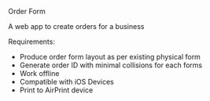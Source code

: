 Order Form

A web app to create orders for a business

Requirements:

* Produce order form layout as per existing physical form
* Generate order ID with minimal collisions for each forms
* Work offline
* Compatible with iOS Devices
* Print to AirPrint device